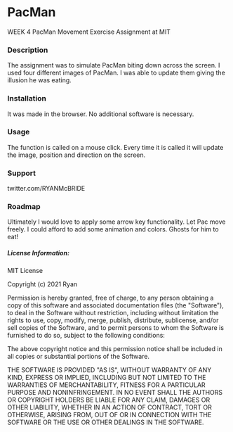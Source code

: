 # PacMan
WEEK 4 PacMan Movement Exercise Assignment at MIT

### Description 
The assignment was to simulate PacMan biting down across the screen. I used four different images of PacMan. I was able to update them giving the illusion he was eating. 

### Installation
It was made in the browser. No additional software is necessary.  

### Usage
The function is called on a mouse click. Every time it is called it will update the image, position and direction on the screen. 

### Support 
twitter.com/RYANMcBRlDE

### Roadmap
Ultimately I would love to apply some arrow key functionality. Let Pac move freely. I could afford to add some animation and colors. Ghosts for him to eat! 

##### License Information:
MIT License

Copyright (c) 2021 Ryan

Permission is hereby granted, free of charge, to any person obtaining a copy
of this software and associated documentation files (the "Software"), to deal
in the Software without restriction, including without limitation the rights
to use, copy, modify, merge, publish, distribute, sublicense, and/or sell
copies of the Software, and to permit persons to whom the Software is
furnished to do so, subject to the following conditions:

The above copyright notice and this permission notice shall be included in all
copies or substantial portions of the Software.

THE SOFTWARE IS PROVIDED "AS IS", WITHOUT WARRANTY OF ANY KIND, EXPRESS OR
IMPLIED, INCLUDING BUT NOT LIMITED TO THE WARRANTIES OF MERCHANTABILITY,
FITNESS FOR A PARTICULAR PURPOSE AND NONINFRINGEMENT. IN NO EVENT SHALL THE
AUTHORS OR COPYRIGHT HOLDERS BE LIABLE FOR ANY CLAIM, DAMAGES OR OTHER
LIABILITY, WHETHER IN AN ACTION OF CONTRACT, TORT OR OTHERWISE, ARISING FROM,
OUT OF OR IN CONNECTION WITH THE SOFTWARE OR THE USE OR OTHER DEALINGS IN THE
SOFTWARE.
